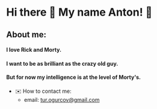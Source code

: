 # Hi there 👋 My name Anton! 🥒

## About me:

#### I love Rick and Morty. 
#### I want to be as brilliant as the crazy old guy. 
#### But for now my intelligence is at the level of Morty's.


- ✉️ How to contact me:
   - email: tur.ogurcov@gmail.com
